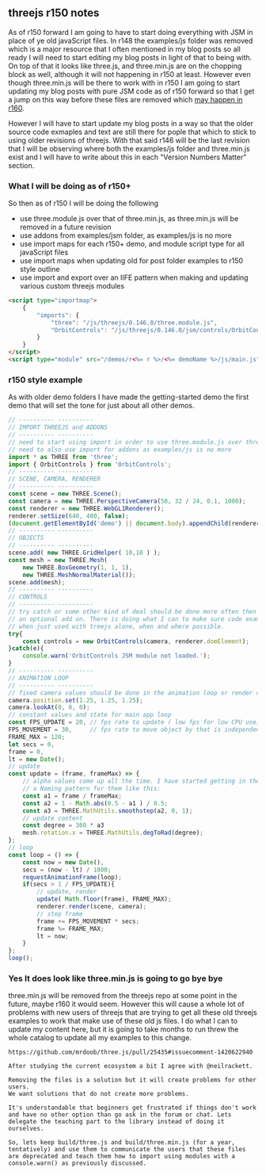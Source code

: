 ## threejs r150 notes

As of r150 forward I am going to have to start doing everything with JSM in place of ye old javaScript files. In r148 the examples/js folder was removed which is a major resource that I often mentioned in my blog posts so all ready I will need to start editing my blog posts in light of that to being with. On top of that it looks like three.js, and three.min.js are on the chopping block as well, although it will not happening in r150 at least. However even though three.min.js will be there to work with in r150 I am going to start updating my blog posts with pure JSM code as of r150 forward so that I get a jump on this way before these files are removed which [may happen in r160](
https://github.com/mrdoob/three.js/pull/25435#issuecomment-1420622940).

However I will have to start update my blog posts in a way so that the older source code exmaples and text are still there for pople that which to stick to using older revisions of threejs. With that said r146 will be the last revision that I will be observing where both the examples/js folder and three.min.js exist and I will have to write about this in each "Version Numbers Matter" section.

### What I will be doing as of r150+

So then as of r150 I will be doing the following

* use three.module.js over that of three.min.js, as three.min.js will be removed in a future revision
* use addons from examples/jsm folder, as examples/js is no more
* use import maps for each r150+ demo, and module script type for all javaScript files
* use import maps when updating old for post folder examples to r150 style outline
* use import and export over an IIFE pattern when making and updating various custom threejs modules

```html
<script type="importmap">
    {
        "imports": {
            "three": "/js/threejs/0.146.0/three.module.js",
            "OrbitControls": "/js/threejs/0.146.0/jsm/controls/OrbitControls.js"
        }
    }
</script>
<script type="module" src="/demos/r<%= r %>/<%= demoName %>/js/main.js"></script>
```

### r150 style example

As with older demo folders I have made the getting-started demo the first demo that will set the tone for just about all other demos.

```js
// ---------- ----------
// IMPORT THREEJS and ADDONS
// ---------- ----------
// need to start using import in order to use three.module.js over three.min.js
// need to also use import for addons as examples/js is no more
import * as THREE from 'three';
import { OrbitControls } from 'OrbitControls';
// ---------- ----------
// SCENE, CAMERA, RENDERER
// ---------- ----------
const scene = new THREE.Scene();
const camera = new THREE.PerspectiveCamera(50, 32 / 24, 0.1, 1000);
const renderer = new THREE.WebGL1Renderer();
renderer.setSize(640, 480, false);
(document.getElementById('demo') || document.body).appendChild(renderer.domElement);
// ---------- ----------
// OBJECTS
// ---------- ----------
scene.add( new THREE.GridHelper( 10,10 ) );
const mesh = new THREE.Mesh(
    new THREE.BoxGeometry(1, 1, 1),
    new THREE.MeshNormalMaterial());
scene.add(mesh);
// ---------- ----------
// CONTROLS
// ---------- ----------
// try catch or some other kind of deal should be done more often then not when using
// an optional add on. There is doing what I can to make sure code examples like this will still work
// when just used with treejs alone, when and where possible.
try{
    const controls = new OrbitControls(camera, renderer.domElement);
}catch(e){
    console.warn('OrbitControls JSM module not loaded.');
}
// ---------- ----------
// ANIMATION LOOP
// ---------- ----------
// fixed camera values should be done in the animation loop or render code section
camera.position.set(1.25, 1.25, 1.25);
camera.lookAt(0, 0, 0);
// constant values and state for main app loop
const FPS_UPDATE = 20, // fps rate to update ( low fps for low CPU use, but choppy video )
FPS_MOVEMENT = 30,     // fps rate to move object by that is independent of frame update rate
FRAME_MAX = 120;
let secs = 0,
frame = 0,
lt = new Date();
// update
const update = (frame, frameMax) => {
    // alpha values come up all the time. I have started getting in the habbit of having
    // a Naming pattern for them like this:
    const a1 = frame / frameMax;
    const a2 = 1 - Math.abs(0.5 - a1 ) / 0.5;
    const a3 = THREE.MathUtils.smoothstep(a2, 0, 1);
    // update content
    const degree = 360 * a3
    mesh.rotation.x = THREE.MathUtils.degToRad(degree);
};
// loop
const loop = () => {
    const now = new Date(),
    secs = (now - lt) / 1000;
    requestAnimationFrame(loop);
    if(secs > 1 / FPS_UPDATE){
        // update, render
        update( Math.floor(frame), FRAME_MAX);
        renderer.render(scene, camera);
        // step frame
        frame += FPS_MOVEMENT * secs;
        frame %= FRAME_MAX;
        lt = now;
    }
};
loop();
```

### Yes It does look like three.min.js is going to go bye bye

three.min.js will be removed from the threejs repo at some point in the future, maybe r160 it would seem. However this will cause a whole lot of problems with new users of threejs that are trying to get all these old threejs examples to work that make use of these old js files. I do what I can to update my content here, but it is going to take months to run threw the whole catalog to update all my examples to this change.

```
https://github.com/mrdoob/three.js/pull/25435#issuecomment-1420622940

After studying the current ecosystem a bit I agree with @neilrackett.
 
Removing the files is a solution but it will create problems for other users.
We want solutions that do not create more problems.
 
It's understandable that beginners get frustrated if things don't work and have no other option than go ask in the forum or chat. Lets delegate the teaching part to the library instead of doing it ourselves.
 
So, lets keep build/three.js and build/three.min.js (for a year, tentatively) and use them to communicate the users that these files are deprecated and teach them how to import using modules with a console.warn() as previously discussed.
```